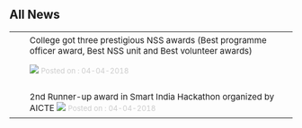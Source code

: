 <div align="left" class="contentDiv">
<h2>All News </h2>
<table border="0" cellpadding="8" style="border-collapse:collapse;" width="98%"><tr><td align="right" height="15" style="font-size:85%;padding-top:5px;padding-bottom:8px;" valign="top" width="15"> <img height="12" src="images/tick.png" style="border:0px; box-shadow:none;" width="12"/> </td><td style="font-size:15px; padding-top:5px;padding-bottom:8px;" valign="top">College got three prestigious NSS awards (Best programme officer award, Best NSS unit and Best volunteer awards)
 <img src="images/new.gif" style="border:0px; box-shadow:none;"/> <font color="#CCC" size="2"> Posted on : 04-04-2018</font></td></tr><tr><td align="right" height="15" style="font-size:85%;padding-top:5px;padding-bottom:8px;" valign="top" width="15"> <img height="12" src="images/tick.png" style="border:0px; box-shadow:none;" width="12"/> </td><td style="font-size:15px; padding-top:5px;padding-bottom:8px;" valign="top">2nd Runner-up award in Smart India Hackathon organized by AICTE <img src="images/new.gif" style="border:0px; box-shadow:none;"/> <font color="#CCC" size="2"> Posted on : 04-04-2018</font></td></tr></table>
</div>